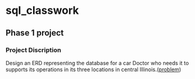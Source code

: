 # sql_classwork
## Phase 1 project 
### Project Discription
Design an ERD representing the database for a  car Doctor who needs it to supports its operations in its three locations in central Illinois.([problem](https://drive.google.com/file/d/1kl1eZihiegSey0KstG249dcz5jCBj7Sm/view?usp=sharing))
